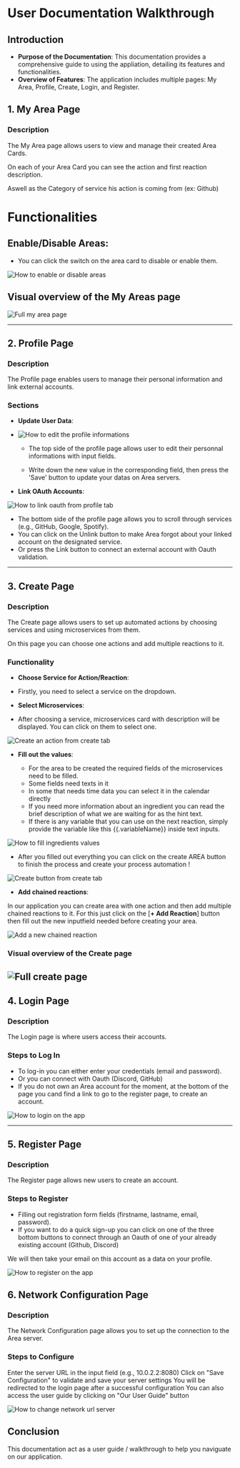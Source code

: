 # User Documentation Walkthrough

## Introduction
- **Purpose of the Documentation**: This documentation provides a comprehensive guide to using the appliation, detailing its features and functionalities.
- **Overview of Features**: The application includes multiple pages: My Area, Profile, Create, Login, and Register.

## 1. My Area Page
### Description
The My Area page allows users to view and manage their created Area Cards.

On each of your Area Card you can see the action and first reaction description.

Aswell as the Category of service his action is coming from (ex: Github)
# Functionalities
## **Enable/Disable Areas**:

- You can click the switch on the area card to disable or enable them.

![How to enable or disable areas](my_area.png)


## Visual overview of the My Areas page

![Full my area page](my_area_page.png)

---

## 2. Profile Page
### Description

The Profile page enables users to manage their personal information and link external accounts.

### Sections
- **Update User Data**:

- ![How to edit the profile informations](profile_edition.png)

    - The top side of the profile page allows user to edit their personnal informations with input fields.

    - Write down the new value in the corresponding field, then press the 'Save' button to update your datas on Area servers.


- **Link OAuth Accounts**:

![How to link oauth from profile tab](profile_oauth.png)

- The bottom side of the profile page allows you to scroll through services (e.g., GitHub, Google, Spotify).
- You can click on the Unlink button to make Area forgot about your linked account on the designated service.
- Or press the Link button to connect an external account with Oauth validation.

---

## 3. Create Page
### Description

The Create page allows users to set up automated actions by choosing services and using microservices from them.

On this page you can choose one actions and add multiple reactions to it.

### Functionality
- **Choose Service for Action/Reaction**:

- Firstly, you need to select a service on the dropdown.

- **Select Microservices**:

- After choosing a service, microservices card with description will be displayed. You can click on them to select one.

![Create an action from create tab](create_action.png)

- **Fill out the values**:

    - For the area to be created the required fields of the microservices need to be filled.
    - Some fields need texts in it
    - In some that needs time data you can select it in the calendar directly
    - If you need more information about an ingredient you can read the brief description of what we are waiting for as the hint text.
    - If there is any variable that you can use on the next reaction, simply provide the variable like this {{.variableName}} inside text inputs.

![How to fill ingredients values](action_ingredients.png)

- After you filled out everything you can click on the create AREA button to finish the process and create your process automation !

![Create button from create tab](create_area_button.png)

- **Add chained reactions**:

In our application you can create area with one action and then add multiple chained reactions to it.
For this just click on the [**+ Add Reaction**] button
then fill out the new inputfield needed before creating your area.

![Add a new chained reaction](add_reaction_area.png)

### Visual overview of the Create page
![Full create page](create_page.png)
---

## 4. Login Page
### Description
The Login page is where users access their accounts.

### Steps to Log In
- To log-in you can either enter your credentials (email and password).
- Or you can connect with Oauth (Discord, GitHub)
- If you do not own an Area account for the moment, at the bottom of the page you cand find a link to go to the register page, to create an account.

![How to login on the app](login_page.png)

---

## 5. Register Page
### Description
The Register page allows new users to create an account.

### Steps to Register
- Filling out registration form fields (firstname, lastname, email, password).
- If you want to do a quick sign-up you can click on one of the three bottom buttons to connect through an Oauth of one of your already existing account (Github, Discord)

We will then take your email on this account as a data on your profile.

![How to register on the app](register_page.png)

## 6. Network Configuration Page
### Description
The Network Configuration page allows you to set up the connection to the Area server.

### Steps to Configure
Enter the server URL in the input field (e.g., 10.0.2.2:8080)
Click on "Save Configuration" to validate and save your server settings
You will be redirected to the login page after a successful configuration
You can also access the user guide by clicking on "Our User Guide" button

![How to change network url server](network_page.png)

## Conclusion
This documentation act as a user guide / walkthrough to help you naviguate on our application.
